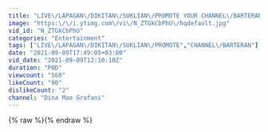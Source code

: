 ```yaml
---
title: "LIVE\/LAPAGAN\/DIKITAN\/SUKLIAN\/PROMOTE YOUR CHANNEL\/BARTERAN"
image: "https:\/\/i.ytimg.com\/vi\/N_ZTGkCbPhU\/hqdefault.jpg"
vid_id: "N_ZTGkCbPhU"
categories: "Entertainment"
tags: ["LIVE\/LAPAGAN\/DIKITAN\/SUKLIAN\/PROMOTE","CHANNEL\/BARTERAN"]
date: "2021-09-09T17:49:05+03:00"
vid_date: "2021-09-09T12:10:10Z"
duration: "P0D"
viewcount: "560"
likeCount: "90"
dislikeCount: "2"
channel: "Dina Mae Grafani"
---
```

{% raw %}{% endraw %}
